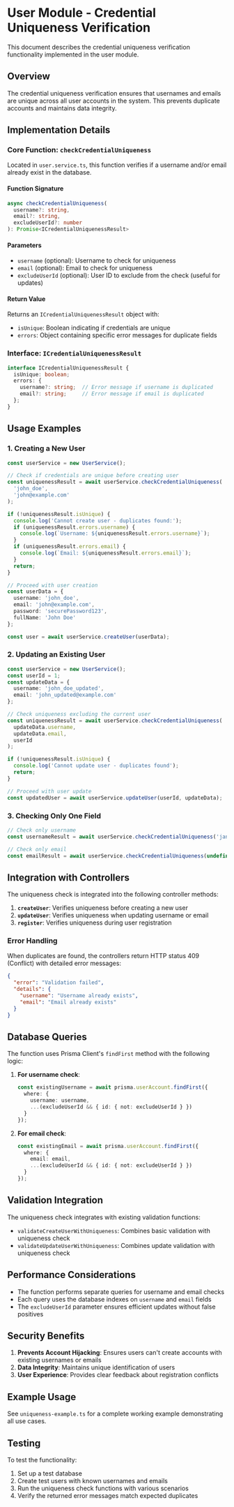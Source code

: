 # User Module - Credential Uniqueness Verification

This document describes the credential uniqueness verification functionality implemented in the user module.

## Overview

The credential uniqueness verification ensures that usernames and emails are unique across all user accounts in the system. This prevents duplicate accounts and maintains data integrity.

## Implementation Details

### Core Function: `checkCredentialUniqueness`

Located in `user.service.ts`, this function verifies if a username and/or email already exist in the database.

#### Function Signature
```typescript
async checkCredentialUniqueness(
  username?: string, 
  email?: string, 
  excludeUserId?: number
): Promise<ICredentialUniquenessResult>
```

#### Parameters
- `username` (optional): Username to check for uniqueness
- `email` (optional): Email to check for uniqueness
- `excludeUserId` (optional): User ID to exclude from the check (useful for updates)

#### Return Value
Returns an `ICredentialUniquenessResult` object with:
- `isUnique`: Boolean indicating if credentials are unique
- `errors`: Object containing specific error messages for duplicate fields

### Interface: `ICredentialUniquenessResult`

```typescript
interface ICredentialUniquenessResult {
  isUnique: boolean;
  errors: {
    username?: string;  // Error message if username is duplicated
    email?: string;     // Error message if email is duplicated
  };
}
```

## Usage Examples

### 1. Creating a New User

```typescript
const userService = new UserService();

// Check if credentials are unique before creating user
const uniquenessResult = await userService.checkCredentialUniqueness(
  'john_doe', 
  'john@example.com'
);

if (!uniquenessResult.isUnique) {
  console.log('Cannot create user - duplicates found:');
  if (uniquenessResult.errors.username) {
    console.log(`Username: ${uniquenessResult.errors.username}`);
  }
  if (uniquenessResult.errors.email) {
    console.log(`Email: ${uniquenessResult.errors.email}`);
  }
  return;
}

// Proceed with user creation
const userData = {
  username: 'john_doe',
  email: 'john@example.com',
  password: 'securePassword123',
  fullName: 'John Doe'
};

const user = await userService.createUser(userData);
```

### 2. Updating an Existing User

```typescript
const userService = new UserService();
const userId = 1;
const updateData = {
  username: 'john_doe_updated',
  email: 'john_updated@example.com'
};

// Check uniqueness excluding the current user
const uniquenessResult = await userService.checkCredentialUniqueness(
  updateData.username, 
  updateData.email, 
  userId
);

if (!uniquenessResult.isUnique) {
  console.log('Cannot update user - duplicates found');
  return;
}

// Proceed with user update
const updatedUser = await userService.updateUser(userId, updateData);
```

### 3. Checking Only One Field

```typescript
// Check only username
const usernameResult = await userService.checkCredentialUniqueness('jane_doe');

// Check only email
const emailResult = await userService.checkCredentialUniqueness(undefined, 'jane@example.com');
```

## Integration with Controllers

The uniqueness check is integrated into the following controller methods:

1. **`createUser`**: Verifies uniqueness before creating a new user
2. **`updateUser`**: Verifies uniqueness when updating username or email
3. **`register`**: Verifies uniqueness during user registration

### Error Handling

When duplicates are found, the controllers return HTTP status 409 (Conflict) with detailed error messages:

```json
{
  "error": "Validation failed",
  "details": {
    "username": "Username already exists",
    "email": "Email already exists"
  }
}
```

## Database Queries

The function uses Prisma Client's `findFirst` method with the following logic:

1. **For username check**:
   ```typescript
   const existingUsername = await prisma.userAccount.findFirst({
     where: {
       username: username,
       ...(excludeUserId && { id: { not: excludeUserId } })
     }
   });
   ```

2. **For email check**:
   ```typescript
   const existingEmail = await prisma.userAccount.findFirst({
     where: {
       email: email,
       ...(excludeUserId && { id: { not: excludeUserId } })
     }
   });
   ```

## Validation Integration

The uniqueness check integrates with existing validation functions:

- `validateCreateUserWithUniqueness`: Combines basic validation with uniqueness check
- `validateUpdateUserWithUniqueness`: Combines update validation with uniqueness check

## Performance Considerations

- The function performs separate queries for username and email checks
- Each query uses the database indexes on `username` and `email` fields
- The `excludeUserId` parameter ensures efficient updates without false positives

## Security Benefits

1. **Prevents Account Hijacking**: Ensures users can't create accounts with existing usernames or emails
2. **Data Integrity**: Maintains unique identification of users
3. **User Experience**: Provides clear feedback about registration conflicts

## Example Usage

See `uniqueness-example.ts` for a complete working example demonstrating all use cases.

## Testing

To test the functionality:

1. Set up a test database
2. Create test users with known usernames and emails
3. Run the uniqueness check functions with various scenarios
4. Verify the returned error messages match expected duplicates